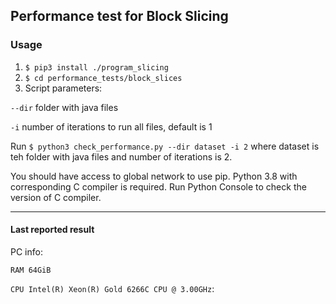 ## Performance test for Block Slicing

### Usage

1. ```$ pip3 install ./program_slicing```
2. ```$ cd performance_tests/block_slices```
3. Script parameters: 

`--dir` folder with java files

`-i` number of iterations to run all files, default is 1

Run ```$ python3 check_performance.py --dir dataset -i 2```
where dataset is teh folder with java files and number of iterations is 2.


You should have access to global network to use pip.
Python 3.8 with corresponding C compiler is required.
Run Python Console to check the version of C compiler.

___
#### Last reported result

PC info:

`RAM 64GiB` 

`CPU Intel(R) Xeon(R) Gold 6266C CPU @ 3.00GHz`:




